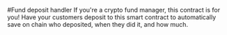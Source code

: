 #Fund deposit handler
If you're a crypto fund manager, this contract is for you!
Have your customers deposit to this smart contract to automatically save on chain who deposited, when they did it, and how much.
